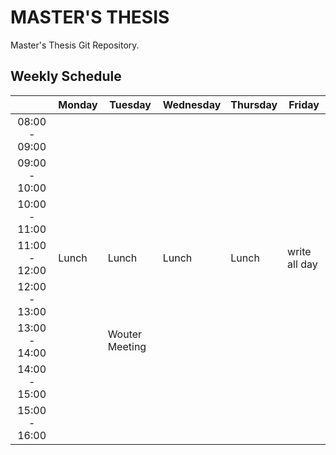# MASTER'S THESIS
Master's Thesis Git Repository.


## Weekly Schedule

|               | Monday | Tuesday        | Wednesday | Thursday | Friday        |
|:-------------:|--------|----------------|-----------|----------|---------------|
| 08:00 - 09:00 |        |                |           |          |               |
| 09:00 - 10:00 |        |                |           |          |               |
| 10:00 - 11:00 |        |                |           |          |               |
| 11:00 - 12:00 | Lunch  | Lunch          | Lunch     | Lunch    | write all day |
| 12:00 - 13:00 |        |                |           |          |               |
| 13:00 - 14:00 |        | Wouter Meeting |           |          |               |
| 14:00 - 15:00 |        |                |           |          |               |
| 15:00 - 16:00 |        |                |           |          |               |
